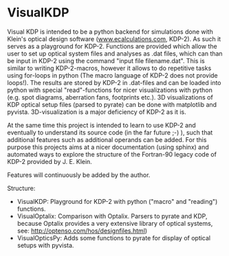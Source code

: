 # VisualKDP

Visual KDP is intended to be a python backend for simulations done with Klein's optical design software (www.ecalculations.com, KDP-2).
As such it serves as a playground for KDP-2. Functions are provided which allow the user to set up optical system files and analyses as .dat files, which can than be input in KDP-2 using the command "input file filename.dat". This is similar to writing KDP-2-macros, however it allows to do repetitive tasks using for-loops in python (The macro language of KDP-2 does not provide loops!). The results are stored by KDP-2 in .dat-files and can be loaded into python with special "read"-functions for nicer visualizations with python (e.g. spot diagrams, aberration fans, footprints etc.). 3D visualizations of KDP optical setup files (parsed to pyrate) can be done with matplotlib and pyvista. 3D-visualization is a major deficiency of KDP-2 as it is.

At the same time this project is intended to learn to use KDP-2 and eventually to understand its source code (in the far future ;-) ), such that additional features such as additional operands can be added. For this purpose this projects aims at a nicer documentation (using sphinx) and automated ways to explore the structure of the Fortran-90 legacy code of KDP-2 provided by J. E. Klein.

Features will continuously be added by the author.

Structure:
- VisualKDP: Playground for KDP-2 with python ("macro" and "reading") functions.
- VisualOptalix: Comparison with Optalix. Parsers to pyrate and KDP, because Optalix provides a very extensive
  library of optical systems, see: http://optenso.com/hos/designfiles.html)
- VisualOpticsPy: Adds some functions to pyrate for display of optical setups with pyvista.
